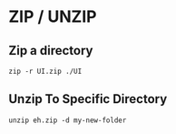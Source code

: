 # ZIP / UNZIP

## Zip a directory

```console
zip -r UI.zip ./UI
```

## Unzip To Specific Directory

```console
unzip eh.zip -d my-new-folder
```
